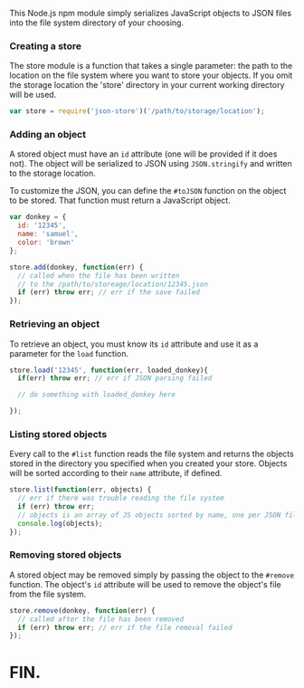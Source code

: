 This Node.js npm module simply serializes JavaScript objects to JSON files into the file system directory of your choosing.

### Creating a store

The store module is a function that takes a single parameter: the path to the location on the file system where you want to store your objects. If you omit the storage location the 'store' directory in your current working directory will be used.

```javascript
var store = require('json-store')('/path/to/storage/location');
```

### Adding an object

A stored object must have an `id` attribute (one will be provided if it does not). The object
will be serialized to JSON using `JSON.stringify` and written to the storage location. 

To customize the JSON, you can define the `#toJSON` function on the object to be stored. That function
must return a JavaScript object.

```javascript
var donkey = {
  id: '12345',
  name: 'samuel',
  color: 'brown'
};

store.add(donkey, function(err) {
  // called when the file has been written
  // to the /path/to/storeage/location/12345.json
  if (err) throw err; // err if the save failed
});
```

### Retrieving an object

To retrieve an object, you must know its `id` attribute and use it as a parameter for the `load` function.

```javascript
store.load('12345', function(err, loaded_donkey){
  if(err) throw err; // err if JSON parsing failed

  // do something with loaded_donkey here

});
```

### Listing stored objects

Every call to the `#list` function reads the file system and returns the objects stored in the directory you specified when you created your store.
Objects will be sorted according to their `name` attribute, if defined.

```javascript
store.list(function(err, objects) {
  // err if there was trouble reading the file system
  if (err) throw err;
  // objects is an array of JS objects sorted by name, one per JSON file
  console.log(objects);
});
```

### Removing stored objects

A stored object may be removed simply by passing the object to the `#remove` function.
The object's `id` attribute will be used to remove the object's file from the file system.

```javascript
store.remove(donkey, function(err) {
  // called after the file has been removed
  if (err) throw err; // err if the file removal failed
});
```

# FIN.
